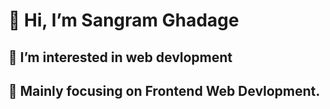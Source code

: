  # 👋 Hi, I’m Sangram Ghadage
## 👀 I’m interested in web devlopment
## 🌱 Mainly focusing on Frontend Web Devlopment.
